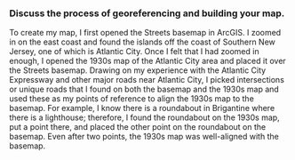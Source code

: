 ### Discuss the process of georeferencing and building your map.

To create my map, I first opened the Streets basemap in ArcGIS. I zoomed in on the east coast and found the islands off the coast of Southern New Jersey, one of which is Atlantic City. Once I felt that I had zoomed in enough, I opened the 1930s map of the Atlantic City area and placed it over the Streets basemap. Drawing on my experience with the Atlantic City Expressway and other major roads near Atlantic City, I picked intersections or unique roads that I found on both the basemap and the 1930s map and used these as my points of reference to align the 1930s map to the basemap. For example, I know there is a roundabout in Brigantine where there is a lighthouse; therefore, I found the roundabout on the 1930s map, put a point there, and placed the other point on the roundabout on the basemap. Even after two points, the 1930s map was well-aligned with the basemap.
